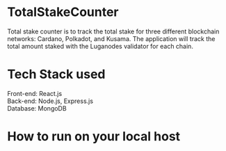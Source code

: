 # TotalStakeCounter
Total stake counter is to track the total stake for three different blockchain networks: Cardano, Polkadot, and Kusama. The application will track the total amount staked with the Luganodes validator for each chain.

# Tech Stack used
Front-end: React.js\
Back-end: Node.js, Express.js\
Database: MongoDB

# How to run on your local host
